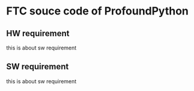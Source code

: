 # FTC souce code of ProfoundPython
## HW requirement
this is about sw requirement
## SW requirement
 this is about sw requirement
